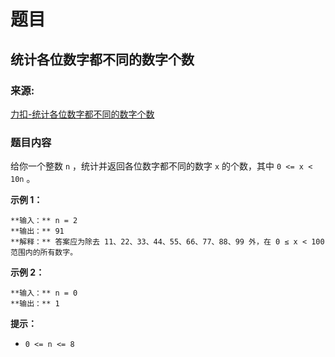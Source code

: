 # 题目

## 统计各位数字都不同的数字个数

### 来源:

[力扣-统计各位数字都不同的数字个数](https://leetcode-cn.com/problems/count-numbers-with-unique-digits/)

### 题目内容

给你一个整数 `n` ，统计并返回各位数字都不同的数字 `x` 的个数，其中 `0 <= x < 10n` 。



**示例 1：**

    
    
    **输入：** n = 2
    **输出：** 91
    **解释：** 答案应为除去 11、22、33、44、55、66、77、88、99 外，在 0 ≤ x < 100 范围内的所有数字。 
    

**示例 2：**

    
    
    **输入：** n = 0
    **输出：** 1
    



**提示：**

  * `0 <= n <= 8`

